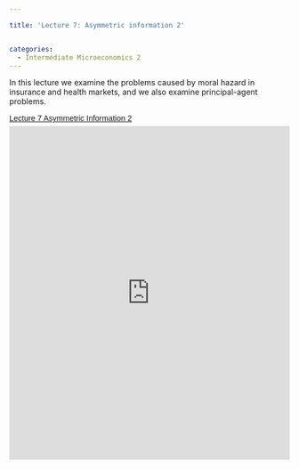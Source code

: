 ```yaml
---

title: 'Lecture 7: Asymmetric information 2'


categories:
  - Intermediate Microeconomics 2
---
```

In this lecture we examine the problems caused by moral hazard in insurance and health markets, and we also examine principal-agent problems.  <p style=" margin: 12px auto 6px auto; font-family: Helvetica,Arial,Sans-serif; font-style: normal; font-variant: normal; font-weight: normal; font-size: 14px; line-height: normal; font-size-adjust: none; font-stretch: normal; -x-system-font: none; display: block;">   <a title="View Lecture 7 Asymmetric Information 2 on Scribd" href="http://www.scribd.com/doc/137987989/Lecture-7-Asymmetric-Information-2" style="text-decoration: underline;">Lecture 7 Asymmetric Information 2</a></p><iframe src="http://www.scribd.com/embeds/137987989/content?start_page=1&view_mode=scroll" data-auto-height="false" data-aspect-ratio="undefined" scrolling="no" width="100%" height="600" frameborder="0"></iframe>